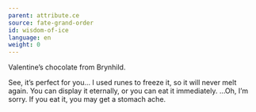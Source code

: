 ```yaml
---
parent: attribute.ce
source: fate-grand-order
id: wisdom-of-ice
language: en
weight: 0
---
```


Valentine’s chocolate from Brynhild.

See, it’s perfect for you…
I used runes to freeze it, so it will never melt again.
You can display it eternally, or you can eat it immediately.
…Oh, I’m sorry.
If you eat it, you may get a stomach ache.
